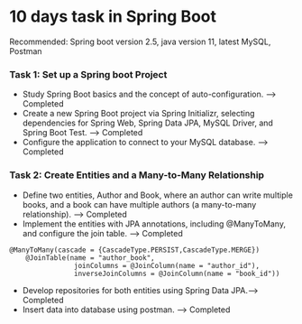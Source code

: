 
# 10 days task in Spring Boot
Recommended: Spring boot version 2.5, java version 11, latest MySQL, Postman

### Task 1: Set up a Spring boot Project
- Study Spring Boot basics and the concept of auto-configuration. --> Completed
- Create a new Spring Boot project via Spring Initializr, selecting dependencies for Spring Web, Spring Data JPA, MySQL Driver, and Spring Boot Test. --> Completed
- Configure the application to connect to your MySQL database. --> Completed

### Task 2: Create Entities and a Many-to-Many Relationship
- Define two entities, Author and Book, where an author can write multiple books, and a book can have multiple authors (a many-to-many relationship). --> Completed
- Implement the entities with JPA annotations, including @ManyToMany, and configure the join table. --> Completed
```
@ManyToMany(cascade = {CascadeType.PERSIST,CascadeType.MERGE})
    @JoinTable(name = "author_book",
                joinColumns = @JoinColumn(name = "author_id"),
                inverseJoinColumns = @JoinColumn(name = "book_id"))
```
- Develop repositories for both entities using Spring Data JPA.--> Completed
- Insert data into database using postman. --> Completed

